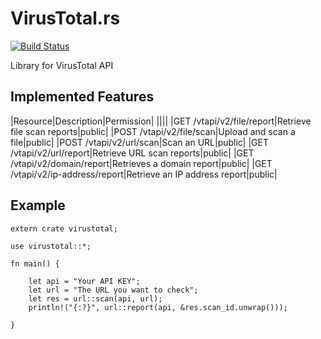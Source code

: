 # VirusTotal.rs

[![Build Status](https://travis-ci.org/owlinux1000/virustotal.rs.svg?branch=master)](https://travis-ci.org/owlinux1000/virustotal.rs)

Library for VirusTotal API

## Implemented Features

|Resource|Description|Permission|
||||
|GET /vtapi/v2/file/report|Retrieve file scan reports|public|
|POST /vtapi/v2/file/scan|Upload and scan a file|public|
|POST /vtapi/v2/url/scan|Scan an URL|public|
|GET /vtapi/v2/url/report|Retrieve URL scan reports|public|
|GET /vtapi/v2/domain/report|Retrieves a domain report|public|
|GET /vtapi/v2/ip-address/report|Retrieve an IP address report|public|

## Example

```
extern crate virustotal;

use virustotal::*;

fn main() {

    let api = "Your API KEY";
    let url = "The URL you want to check";
    let res = url::scan(api, url);
    println!("{:?}", url::report(api, &res.scan_id.unwrap()));
    
}
```

